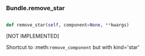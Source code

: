 ### Bundle.remove_star

```py

def remove_star(self, component=None, **kwargs)

```



[NOT IMPLEMENTED]

Shortcut to :meth:`remove_component` but with kind='star'

